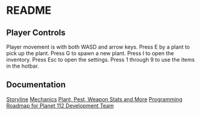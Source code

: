 # README

## Player Controls
Player movement is with both WASD and arrow keys.
Press E by a plant to pick up the plant.
Press G to spawn a new plant.
Press I to open the inventory.
Press Esc to open the settings.
Press 1 through 9 to use the items in the hotbar.

## Documentation
[Storyline](https://docs.google.com/document/d/1KCsUWCJs6QGOLFqffXXp3BxNZvURIgNCGsbUw-r4euU/edit)
[Mechanics](https://docs.google.com/document/d/1qmsx3F7Hh5C4Zg7G3A6n3ps4ukyw240-1f1zCxCJvFQ/edit)
[Plant, Pest, Weapon Stats and More](https://docs.google.com/spreadsheets/d/1P9HSkY_p-F63yTZGUUqZw3BYwnzrJD54FBPH6_SzT6I/edit#gid=0)
[Programming Roadmap for Planet 112 Development Team](https://docs.google.com/document/d/11mfr9oxdp3yUpEL4qj4velvEBVIkSRscxyt1IqKceks/edit?usp=sharing)